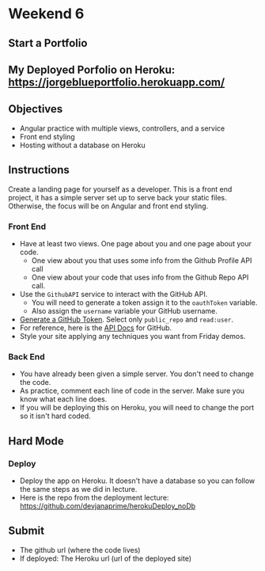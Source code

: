 # Weekend 6
## Start a Portfolio
## My Deployed Porfolio on Heroku: https://jorgeblueportfolio.herokuapp.com/
## Objectives
- Angular practice with multiple views, controllers, and a service
- Front end styling
- Hosting without a database on Heroku

## Instructions

Create a landing page for yourself as a developer. This is a front end project, it has a simple server set up to serve back your static files. Otherwise, the focus will be on Angular and front end styling.

### Front End
- Have at least two views. One page about you and one page about your code.
  - One view about you that uses some info from the Github Profile API call
  - One view about your code that uses info from the Github Repo API call.
- Use the `GithubAPI` service to interact with the GitHub API.
  - You will need to generate a token assign it to the `oauthToken` variable.
  - Also assign the `username` variable your GitHub username.
 - [Generate a GitHub Token](https://github.com/settings/tokens). Select only `public_repo` and `read:user`.
- For reference, here is the [API Docs](https://developer.github.com/v3/) for GitHub.
- Style your site applying any techniques you want from Friday demos.

### Back End
- You have already been given a simple server. You don't need to change the code.
- As practice, comment each line of code in the server. Make sure you know what each line does.
- If you will be deploying this on Heroku, you will need to change the port so it isn't hard coded.

## Hard Mode

### Deploy
- Deploy the app on Heroku. It doesn't have a database so you can follow the same steps as we did in lecture.
- Here is the repo from the deployment lecture: [https://github.com/devjanaprime/herokuDeploy_noDb
](https://github.com/devjanaprime/herokuDeploy_noDb)

## Submit
- The github url (where the code lives)
- If deployed: The Heroku url (url of the deployed site)
